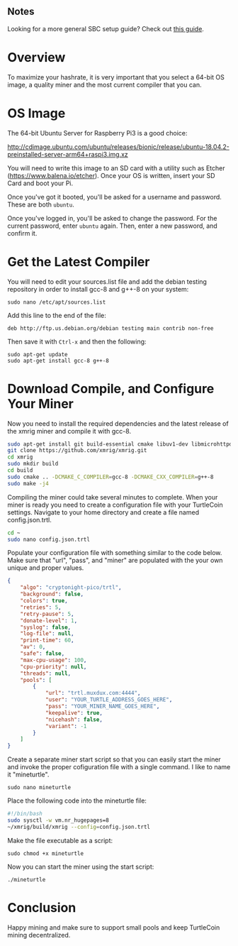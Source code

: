 ## Notes

Looking for a more general SBC setup guide? Check out [this guide](Mining-with-SBC).

# Overview

To maximize your hashrate, it is very important that you select a 64-bit OS image, a quality miner and the most current compiler that you can.

# OS Image
The 64-bit Ubuntu Server for Raspberry Pi3 is a good choice:

http://cdimage.ubuntu.com/ubuntu/releases/bionic/release/ubuntu-18.04.2-preinstalled-server-arm64+raspi3.img.xz

You will need to write this image to an SD card with a utility such as Etcher (https://www.balena.io/etcher). Once your OS is written, insert your SD Card and boot your Pi.

Once you've got it booted, you'll be asked for a username and password. These are both `ubuntu`.

Once you've logged in, you'll be asked to change the password. For the current password, enter `ubuntu` again. Then, enter a new password, and confirm it.

# Get the Latest Compiler

You will need to edit your sources.list file and add the debian testing repository in order to install gcc-8 and g++-8 on your system:

``` 
sudo nano /etc/apt/sources.list
```
Add this line to the end of the file:

`deb http://ftp.us.debian.org/debian testing main contrib non-free`

Then save it with `Ctrl-x` and then the following:

```
sudo apt-get update
sudo apt-get install gcc-8 g++-8
```

# Download Compile, and Configure Your Miner

Now you need to install the required dependencies and the latest release of the xmrig miner and compile it with gcc-8.

```bash
sudo apt-get install git build-essential cmake libuv1-dev libmicrohttpd-dev libssl-dev
git clone https://github.com/xmrig/xmrig.git
cd xmrig
sudo mkdir build
cd build
sudo cmake .. -DCMAKE_C_COMPILER=gcc-8 -DCMAKE_CXX_COMPILER=g++-8
sudo make -j4
```

Compiling the miner could take several minutes to complete. When your miner is ready you need to create a configuration file with your TurtleCoin settings. Navigate to your home directory and create a file named config.json.trtl.

```bash
cd ~
sudo nano config.json.trtl
```

Populate your configuration file with something similar to the code below. Make sure that "url", "pass", and "miner" are populated with the your own unique and proper values.

```json
{
    "algo": "cryptonight-pico/trtl",
    "background": false,
    "colors": true,
    "retries": 5,
    "retry-pause": 5,
    "donate-level": 1,
    "syslog": false,
    "log-file": null,
    "print-time": 60,
    "av": 0,
    "safe": false,
    "max-cpu-usage": 100,
    "cpu-priority": null,
    "threads": null,
    "pools": [
        {
            "url": "trtl.muxdux.com:4444",
            "user": "YOUR_TURTLE_ADDRESS_GOES_HERE",
            "pass": "YOUR_MINER_NAME_GOES_HERE",
            "keepalive": true,
            "nicehash": false,
            "variant": -1
        }
    ]
}
```

Create a separate miner start script so that you can easily start the miner and invoke the proper cofiguration file with a single command. I like to name it "mineturtle".

```
sudo nano mineturtle
```

Place the following code into the mineturtle file:

```bash
#!/bin/bash
sudo sysctl -w vm.nr_hugepages=8
~/xmrig/build/xmrig --config=config.json.trtl
```

Make the file executable as a script:

```
sudo chmod +x mineturtle
```

Now you can start the miner using the start script:

```
./mineturtle
```

# Conclusion

Happy mining and make sure to support small pools and keep TurtleCoin mining decentralized.


